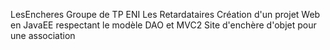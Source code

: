 LesEncheres
Groupe de TP ENI Les Retardataires Création d'un projet Web en JavaEE respectant le modèle DAO et MVC2 Site d'enchère d'objet pour une association
